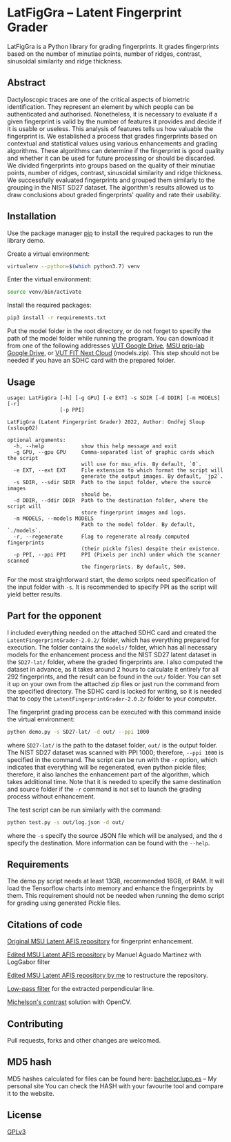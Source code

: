 # LatFigGra – Latent Fingerprint Grader

LatFigGra is a Python library for grading fingerprints. It grades fingerprints based on the number of minutiae points, number of ridges, contrast, sinusoidal similarity and ridge thickness.

## Abstract
Dactyloscopic traces are one of the critical aspects of biometric identification. They represent an element by which people can be authenticated and authorised. Nonetheless, it is necessary to evaluate if a given fingerprint is valid by the number of features it provides and decide if it is usable or useless. This analysis of features tells us how valuable the fingerprint is. We established a process that grades fingerprints based on contextual and statistical values using various enhancements and grading algorithms. These algorithms can determine if the fingerprint is good quality and whether it can be used for future processing or should be discarded. We divided fingerprints into groups based on the quality of their minutiae points, number of ridges, contrast, sinusoidal similarity and ridge thickness. We successfully evaluated fingerprints and grouped them similarly to the grouping in the NIST SD27 dataset. The algorithm's results allowed us to draw conclusions about graded fingerprints' quality and rate their usability.

## Installation 

Use the package manager [pip](https://pip.pypa.io/en/stable/) to install the required packages to run the library demo.

Create a virtual environment:
```bash
virtualenv --python=$(which python3.7) venv
```
Enter the virtual environment:
```bash
source venv/bin/activate
```
Install the required packages:
```bash
pip3 install -r requirements.txt
```
Put the model folder in the root directory, or do not forget to specify the path of the model folder while running the program. 
You can download it from one of the following addresses [VUT Google Drive](https://drive.google.com/drive/folders/1QUJu4xwiIpOCbsu2zc5goLL8_UXD3ua3?usp=sharing), 
[MSU prip-lab Google Drive](https://drive.google.com/drive/folders/12wgcb5K_T5yNTsLYb557JLdhf2IHvo_j?usp=sharing), or 
[VUT FIT Next Cloud](https://nextcloud.fit.vutbr.cz/s/CzAckPWKqHrJwoe) (models.zip). 
This step should not be needed if you have an SDHC card with the prepared folder.

## Usage

```
usage: LatFigGra [-h] [-g GPU] [-e EXT] -s SDIR [-d DDIR] [-m MODELS] [-r]
                 [-p PPI]

LatFigGra (Latent Fingerprint Grader) 2022, Author: Ondřej Sloup (xsloup02)

optional arguments:
  -h, --help            show this help message and exit
  -g GPU, --gpu GPU     Comma-separated list of graphic cards which the script
                        will use for msu_afis. By default, `0`.
  -e EXT, --ext EXT     File extension to which format the script will
                        generate the output images. By default, `jp2`.
  -s SDIR, --sdir SDIR  Path to the input folder, where the source images
                        should be.
  -d DDIR, --ddir DDIR  Path to the destination folder, where the script will
                        store fingerprint images and logs.
  -m MODELS, --models MODELS
                        Path to the model folder. By default, `./models`.
  -r, --regenerate      Flag to regenerate already computed fingerprints
                        (their pickle files) despite their existence.
  -p PPI, --ppi PPI     PPI (Pixels per inch) under which the scanner scanned
                        the fingerprints. By default, 500.
```
For the most straightforward start, the demo scripts need specification of the input folder with `-s`. It is recommended to specify PPI as the script will yield better results.

## Part for the opponent
I included everything needed on the attached SDHC card and created the `LatentFingerprintGrader-2.0.2/` folder, which has everything prepared for execution. The folder contains the `models/` folder, which has all necessary models for the enhancement process and the NIST SD27 latent dataset in 
the `SD27-lat/` folder, where the graded fingerprints are. I also computed the dataset in advance, as it takes around 2 hours to calculate it 
entirely for all 292 fingerprints, and the result can be found in the `out/` folder. You can set it up on your own from the attached zip files or just run the command from the specified directory. The SDHC card is locked for writing, so it is needed that to copy the  `LatentFingerprintGrader-2.0.2/` folder to your computer.

The fingerprint grading process can be executed with this command inside the virtual environment:
```bash
python demo.py -s SD27-lat/ -d out/ --ppi 1000 
```
where `SD27-lat/` is the path to the dataset folder, `out/` is the output folder. The NIST SD27 dataset was scanned with PPI 1000; therefore, `--ppi 1000` is specified in the command. The script can be run with the `-r` option, which indicates that everything will be regenerated, even python pickle files; therefore, it also lanches the enhancement part of the algorithm, which takes additional time. Note that it is needed to specify the same destination and source folder if the `-r` command is not set to launch the grading process without enhancement.

The test script can be run similarly with the command:
```bash
python test.py -s out/log.json -d out/
```
where the `-s` specify the source JSON file which will be analysed, and the `d` specify the destination. More information
can be found with the `--help`.

## Requirements
The demo.py script needs at least 13GB, recommended 16GB, of RAM. It will load the Tensorflow charts into memory and enhance the fingerprints by them. This requirement should not be needed when running the demo script for grading using generated Pickle files.

## Citations of code

[Original MSU Latent AFIS repository](https://github.com/prip-lab/MSU-LatentAFIS) for fingerprint enhancement.

[Edited MSU Latent AFIS repository](https://github.com/manuelaguadomtz/MSU-LatentAFIS) by Manuel Aguado Martinez with LogGabor filter

[Edited MSU Latent AFIS repository by me](https://github.com/Lupphes/MSU-LatentAFIS) to restructure the repository.

[Low-pass filter](https://github.com/guillaume-chevalier/filtering-stft-and-laplace-transform) for the extracted perpendicular line.

[Michelson's contrast](https://stackoverflow.com/questions/57256159/how-extract-contrast-level-of-a-photo-opencv) solution with OpenCV.


## Contributing
Pull requests, forks and other changes are welcomed.

## MD5 hash
MD5 hashes calculated for files can be found here:
[bachelor.lupp.es](https://bachelor.lupp.es/) – My personal site
You can check the HASH with your favourite tool and compare it to the website.


## License
[GPLv3](https://choosealicense.com/licenses/gpl-3.0/)